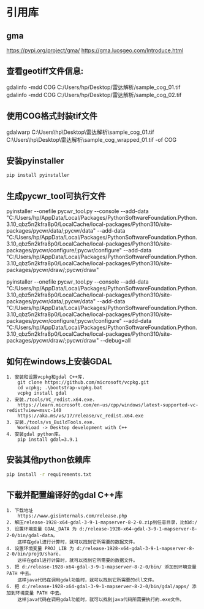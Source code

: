 # 引用库

## gma
https://pypi.org/project/gma/
https://gma.luosgeo.com/Introduce.html

## 查看geotiff文件信息:
gdalinfo -mdd COG C:/Users/hp/Desktop/雷达解析/sample_cog_01.tif
gdalinfo -mdd COG C:/Users/hp/Desktop/雷达解析/sample_cog_02.tif

## 使用COG格式封装tif文件
gdalwarp C:\Users\hp\Desktop\雷达解析\sample_cog_01.tif C:\Users\hp\Desktop\雷达解析\sample_cog_wrapped_01.tif -of COG

## 安装pyinstaller
```bash
pip install pyinstaller
```

## 生成pycwr_tool可执行文件
pyinstaller --onefile pycwr_tool.py --console --add-data "C:/Users/hp/AppData/Local/Packages/PythonSoftwareFoundation.Python.3.10_qbz5n2kfra8p0/LocalCache/local-packages/Python310/site-packages/pycwr/data/;pycwr/data" --add-data "C:/Users/hp/AppData/Local/Packages/PythonSoftwareFoundation.Python.3.10_qbz5n2kfra8p0/LocalCache/local-packages/Python310/site-packages/pycwr/configure/;pycwr/configure" --add-data "C:/Users/hp/AppData/Local/Packages/PythonSoftwareFoundation.Python.3.10_qbz5n2kfra8p0/LocalCache/local-packages/Python310/site-packages/pycwr/draw/;pycwr/draw"

pyinstaller --onefile pycwr_tool.py --console --add-data "C:/Users/hp/AppData/Local/Packages/PythonSoftwareFoundation.Python.3.10_qbz5n2kfra8p0/LocalCache/local-packages/Python310/site-packages/pycwr/data/;pycwr/data" --add-data "C:/Users/hp/AppData/Local/Packages/PythonSoftwareFoundation.Python.3.10_qbz5n2kfra8p0/LocalCache/local-packages/Python310/site-packages/pycwr/configure/;pycwr/configure" --add-data "C:/Users/hp/AppData/Local/Packages/PythonSoftwareFoundation.Python.3.10_qbz5n2kfra8p0/LocalCache/local-packages/Python310/site-packages/pycwr/draw/;pycwr/draw" --debug=all

## 如何在windows上安装GDAL
    1. 安装和设置vcpkg和gdal C++库.
        git clone https://github.com/microsoft/vcpkg.git
        cd vcpkg; .\bootstrap-vcpkg.bat
        vcpkg install gdal
    2. 安装./tools/VC_redist.x64.exe.
        https://learn.microsoft.com/en-us/cpp/windows/latest-supported-vc-redist?view=msvc-140
        https://aka.ms/vs/17/release/vc_redist.x64.exe
    3. 安装./tools/vs_BuildTools.exe.
        WorkLoad -> Desktop development with C++
    4. 安装gdal python库。
        pip install gdal=3.9.1

## 安装其他python依赖库
```bash
pip install -r requirements.txt
```

## 下载并配置编译好的gdal C++库
    1. 下载地址
        https://www.gisinternals.com/release.php
    2. 解压release-1928-x64-gdal-3-9-1-mapserver-8-2-0.zip到任意目录，比如d:/
    3. 设置环境变量 GDAL_DATA 为 d:/release-1928-x64-gdal-3-9-1-mapserver-8-2-0/bin/gdal-data。
        这样在gdal进行计算时，就可以找到它所需要的数据文件。
    4. 设置环境变量 PROJ_LIB 为 d:/release-1928-x64-gdal-3-9-1-mapserver-8-2-0/bin/proj9/share.
        这样在gdal进行计算时，就可以找到它所需要的数据文件。
    5. 把 d:/release-1928-x64-gdal-3-9-1-mapserver-8-2-0/bin/ 添加到环境变量 PATH 中去。
        这样java代码在调用gdal功能时，就可以找到它所需要的dll文件。
    6. 把 d:/release-1928-x64-gdal-3-9-1-mapserver-8-2-0/bin/gdal/apps/ 添加到环境变量 PATH 中去。
        这样java代码在调用gdal功能时，就可以找到java代码所需要执行的.exe文件。